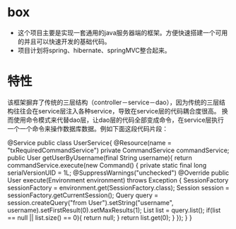 box
===

* 这个项目主要是实现一套通用的java服务器端的框架。方便快速搭建一个可用的并且可以快速开发的基础代码。
* 项目计划将spring、hibernate、springMVC整合起来。

特性
===
该框架摒弃了传统的三层结构（controller－service－dao），因为传统的三层结构往往会在service层注入各种service，导致在service层的代码耦合度很高。
换而使用命令模式来代替dao层，让dao层的代码全部变成命令，在service层执行一个一个命令来操作数据库数据。例如下面这段代码片段：

  
  @Service
  public class UserService{
  @Resource(name = "txRequiredCommandService")
	private CommandService commandService;
  public User getUserByUsername(final String username){
		return commandService.execute(new Command<User>() {
			private static final long serialVersionUID = 1L;
			@SuppressWarnings("unchecked")
			@Override
			public User execute(Environment environment) throws Exception {
				SessionFactory sessionFactory = environment.get(SessionFactory.class);
				Session session = sessionFactory.getCurrentSession();
				Query query = session.createQuery("from User").setString("username", username).setFirstResult(0).setMaxResults(1);
				List<User> list = query.list();
				if(list == null || list.size() == 0){
					return null;
				}
				return list.get(0);
			}
		});
	}
  }
  
